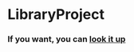 # LibraryProject
 
 <h3 style" font-variant: small-caps;"> If you want, you can <a href="https://ahmetufukkurt.github.io/LibraryProject/" target=_blank>look it up</a></h1>

